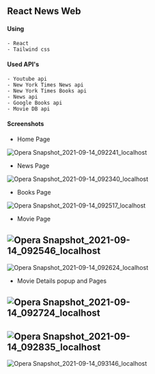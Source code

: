 ## React News Web

#### Using
    - React
    - Tailwind css
#### Used API's
    - Youtube api
    - New York Times News api
    - New York Times Books api
    - News api
    - Google Books api
    - Movie DB api

#### Screenshots
- Home Page

![Opera Snapshot_2021-09-14_092241_localhost](https://user-images.githubusercontent.com/59562575/133194311-e7e330a9-3137-4351-97f4-dcf6fa1e619d.png)
- News Page

![Opera Snapshot_2021-09-14_092340_localhost](https://user-images.githubusercontent.com/59562575/133194368-7367db7f-0a81-40b6-984b-9b87fd8cc9d5.png)
- Books Page

![Opera Snapshot_2021-09-14_092517_localhost](https://user-images.githubusercontent.com/59562575/133194379-adaf9f98-d940-45b4-be3c-e3d3ed9a9807.png)
- Movie Page

![Opera Snapshot_2021-09-14_092546_localhost](https://user-images.githubusercontent.com/59562575/133194408-d1efda99-ec4a-4c15-8cc7-728be80d9580.png)
- 
![Opera Snapshot_2021-09-14_092624_localhost](https://user-images.githubusercontent.com/59562575/133194430-787115fc-98bd-437a-9ee5-43a5bb4bc9dc.png)
- Movie Details popup and Pages

![Opera Snapshot_2021-09-14_092724_localhost](https://user-images.githubusercontent.com/59562575/133194469-4e0a0ccb-7946-4c3f-aa3a-29fd9b68c6e8.png)
- 
![Opera Snapshot_2021-09-14_092835_localhost](https://user-images.githubusercontent.com/59562575/133194477-6d3f8905-ce6f-457f-97ce-a043da3862cc.png)
- 
![Opera Snapshot_2021-09-14_093146_localhost](https://user-images.githubusercontent.com/59562575/133194495-9679ac25-63a1-42aa-a843-25f4e520b520.png)

